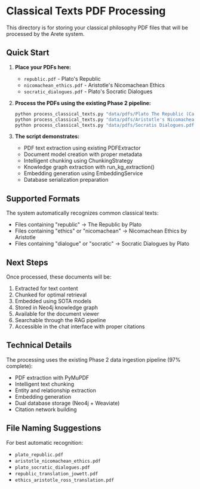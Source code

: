 # Classical Texts PDF Processing

This directory is for storing your classical philosophy PDF files that will be processed by the Arete system.

## Quick Start

1. **Place your PDFs here:**
   - `republic.pdf` - Plato's Republic
   - `nicomachean_ethics.pdf` - Aristotle's Nicomachean Ethics  
   - `socratic_dialogues.pdf` - Plato's Socratic Dialogues

2. **Process the PDFs using the existing Phase 2 pipeline:**
   ```bash
   python process_classical_texts.py "data/pdfs/Plato The Republic (Cambridge, Tom Griffith) Clean.pdf"
   python process_classical_texts.py "data/pdfs/Aristotle's Nicomachean Ethics.pdf"
   python process_classical_texts.py "data/pdfs/Socratis Dialogues.pdf"
   ```

3. **The script demonstrates:**
   - PDF text extraction using existing PDFExtractor
   - Document model creation with proper metadata
   - Intelligent chunking using ChunkingStrategy  
   - Knowledge graph extraction with run_kg_extraction()
   - Embedding generation using EmbeddingService
   - Database serialization preparation

## Supported Formats

The system automatically recognizes common classical texts:
- Files containing "republic" → The Republic by Plato
- Files containing "ethics" or "nicomachean" → Nicomachean Ethics by Aristotle
- Files containing "dialogue" or "socratic" → Socratic Dialogues by Plato

## Next Steps

Once processed, these documents will be:
1. Extracted for text content
2. Chunked for optimal retrieval
3. Embedded using SOTA models
4. Stored in Neo4j knowledge graph
5. Available for the document viewer
6. Searchable through the RAG pipeline
7. Accessible in the chat interface with proper citations

## Technical Details

The processing uses the existing Phase 2 data ingestion pipeline (97% complete):
- PDF extraction with PyMuPDF
- Intelligent text chunking
- Entity and relationship extraction
- Embedding generation
- Dual database storage (Neo4j + Weaviate)
- Citation network building

## File Naming Suggestions

For best automatic recognition:
- `plato_republic.pdf`
- `aristotle_nicomachean_ethics.pdf` 
- `plato_socratic_dialogues.pdf`
- `republic_translation_jowett.pdf`
- `ethics_aristotle_ross_translation.pdf`